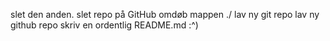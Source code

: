 slet den anden.
slet repo på GitHub
omdøb mappen ./
lav ny git repo
lav ny github repo
skriv en ordentlig README.md :^)
